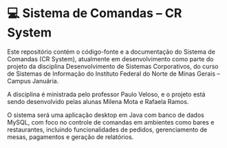<h1>💻 Sistema de Comandas – CR System</h1>
Este repositório contém o código-fonte e a documentação do Sistema de Comandas (CR System), atualmente em desenvolvimento como parte do projeto da disciplina Desenvolvimento de Sistemas Corporativos, do curso de Sistemas de Informação do 
Instituto Federal do Norte de Minas Gerais – Campus Januária.

A disciplina é ministrada pelo professor Paulo Veloso, e o projeto está sendo desenvolvido pelas alunas Milena Mota e Rafaela Ramos.

O sistema será uma aplicação desktop em Java com banco de dados MySQL, com foco no controle de comandas em ambientes como bares e restaurantes, 
incluindo funcionalidades de pedidos, gerenciamento de mesas, pagamentos e geração de relatórios.
